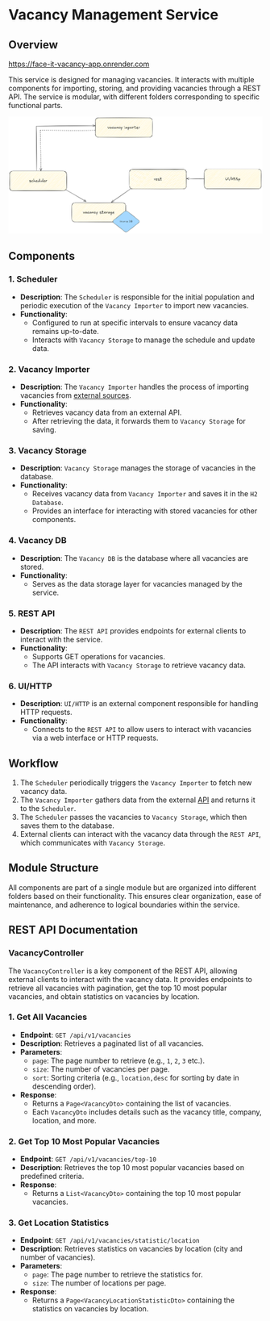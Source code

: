 # Vacancy Management Service

## Overview

https://face-it-vacancy-app.onrender.com

This service is designed for managing vacancies. It interacts with multiple components for importing, storing, and providing vacancies through a REST API. The service is modular, with different folders corresponding to specific functional parts.

![Service Architecture](docs/main.png)

## Components

### 1. Scheduler

- **Description**: The `Scheduler` is responsible for the initial population and periodic execution of the `Vacancy Importer` to import new vacancies.
- **Functionality**:
    - Configured to run at specific intervals to ensure vacancy data remains up-to-date.
    - Interacts with `Vacancy Storage` to manage the schedule and update data.

### 2. Vacancy Importer

- **Description**: The `Vacancy Importer` handles the process of importing vacancies from [external sources](https://www.arbeitnow.com/api/job-board-api).
- **Functionality**:
    - Retrieves vacancy data from an external API.
    - After retrieving the data, it forwards them to `Vacancy Storage` for saving.

### 3. Vacancy Storage

- **Description**: `Vacancy Storage` manages the storage of vacancies in the database.
- **Functionality**:
    - Receives vacancy data from `Vacancy Importer` and saves it in the `H2 Database`.
    - Provides an interface for interacting with stored vacancies for other components.

### 4. Vacancy DB

- **Description**: The `Vacancy DB` is the database where all vacancies are stored.
- **Functionality**:
    - Serves as the data storage layer for vacancies managed by the service.

### 5. REST API

- **Description**: The `REST API` provides endpoints for external clients to interact with the service.
- **Functionality**:
    - Supports GET operations for vacancies.
    - The API interacts with `Vacancy Storage` to retrieve vacancy data.

### 6. UI/HTTP

- **Description**: `UI/HTTP` is an external component responsible for handling HTTP requests.
- **Functionality**:
    - Connects to the `REST API` to allow users to interact with vacancies via a web interface or HTTP requests.

## Workflow

1. The `Scheduler` periodically triggers the `Vacancy Importer` to fetch new vacancy data.
2. The `Vacancy Importer` gathers data from the external [API](https://www.arbeitnow.com/api/job-board-api) and returns it to the `Scheduler`.
3. The `Scheduler` passes the vacancies to `Vacancy Storage`, which then saves them to the database.
4. External clients can interact with the vacancy data through the `REST API`, which communicates with `Vacancy Storage`.

## Module Structure

All components are part of a single module but are organized into different folders based on their functionality. This ensures clear organization, ease of maintenance, and adherence to logical boundaries within the service.

## REST API Documentation

### VacancyController

The `VacancyController` is a key component of the REST API, allowing external clients to interact with the vacancy data. It provides endpoints to retrieve all vacancies with pagination, get the top 10 most popular vacancies, and obtain statistics on vacancies by location.

### 1. **Get All Vacancies**

- **Endpoint**: `GET /api/v1/vacancies`
- **Description**: Retrieves a paginated list of all vacancies.
- **Parameters**:
    - `page`: The page number to retrieve (e.g., `1`, `2`, `3` etc.).
    - `size`: The number of vacancies per page.
    - `sort`: Sorting criteria (e.g., `location,desc` for sorting by date in descending order).
- **Response**:
    - Returns a `Page<VacancyDto>` containing the list of vacancies.
    - Each `VacancyDto` includes details such as the vacancy title, company, location, and more.

### 2. **Get Top 10 Most Popular Vacancies**

- **Endpoint**: `GET /api/v1/vacancies/top-10`
- **Description**: Retrieves the top 10 most popular vacancies based on predefined criteria.
- **Response**:
    - Returns a `List<VacancyDto>` containing the top 10 most popular vacancies.

### 3. **Get Location Statistics**

- **Endpoint**: `GET /api/v1/vacancies/statistic/location`
- **Description**: Retrieves statistics on vacancies by location (city and number of vacancies).
- **Parameters**:
    - `page`: The page number to retrieve the statistics for.
    - `size`: The number of locations per page.
- **Response**:
    - Returns a `Page<VacancyLocationStatisticDto>` containing the statistics on vacancies by location.
